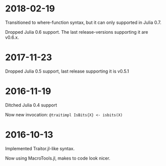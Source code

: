 # 2018-02-19

Transitioned to where-function syntax, but it can only supported in Julia 0.7.

Dropped Julia 0.6 support.  The last release-versions supporting it are v0.6.x.

# 2017-11-23

Dropped Julia 0.5 support, last release supporting it is v0.5.1


# 2016-11-19

Ditched Julia 0.4 support

Now new invocation: `@traitimpl IsBits{X} <- isbits(X)`

# 2016-10-13

Implemented Traitor.jl-like syntax.

Now using MacroTools.jl, makes to code look nicer.
